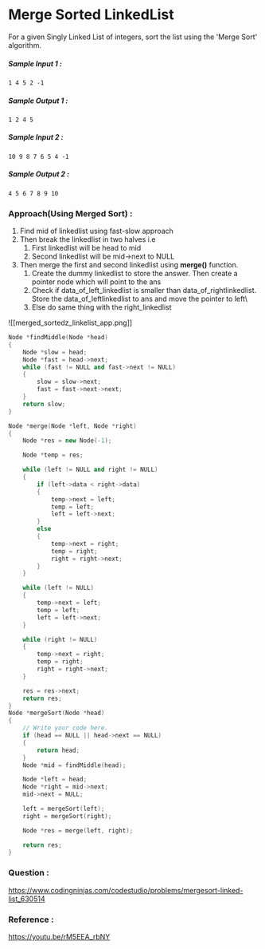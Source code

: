 # Merge Sorted LinkedList

For a given Singly Linked List of integers, sort the list using the 'Merge Sort' algorithm.

##### Sample Input 1 :

```
1 4 5 2 -1
```

##### Sample Output 1 :

```
1 2 4 5
```

##### Sample Input 2 :

```
10 9 8 7 6 5 4 -1
```

##### Sample Output 2 :

```
4 5 6 7 8 9 10
```

### Approach(Using Merged Sort) :

1. Find mid of linkedlist using fast-slow approach
2. Then break the linkedlist in two halves i.e
   1. First linkedlist will be head to mid
   2. Second linkedlist will be mid->next to NULL
3. Then merge the first and second linkedlist using **merge()** function.
   1. Create the dummy linkedlist to store the answer. Then create a pointer node which will point to the ans
   2. Check if data_of_left_linkedlist is smaller than data_of_rightlinkedlist. Store the data_of_leftlinkedlist to ans and move the pointer to left\
   3. Else do same thing with the right_linkedlist

![[merged_sortedz_linkelist_app.png]]

```cpp
Node *findMiddle(Node *head)
{
    Node *slow = head;
    Node *fast = head->next;
    while (fast != NULL and fast->next != NULL)
    {
        slow = slow->next;
        fast = fast->next->next;
    }
    return slow;
}

Node *merge(Node *left, Node *right)
{
    Node *res = new Node(-1);

    Node *temp = res;

    while (left != NULL and right != NULL)
    {
        if (left->data < right->data)
        {
            temp->next = left;
            temp = left;
            left = left->next;
        }
        else
        {
            temp->next = right;
            temp = right;
            right = right->next;
        }
    }

    while (left != NULL)
    {
        temp->next = left;
        temp = left;
        left = left->next;
    }

    while (right != NULL)
    {
        temp->next = right;
        temp = right;
        right = right->next;
    }

    res = res->next;
    return res;
}
Node *mergeSort(Node *head)
{
    // Write your code here.
    if (head == NULL || head->next == NULL)
    {
        return head;
    }
    Node *mid = findMiddle(head);

    Node *left = head;
    Node *right = mid->next;
    mid->next = NULL;

    left = mergeSort(left);
    right = mergeSort(right);

    Node *res = merge(left, right);

    return res;
}
```

### Question :

https://www.codingninjas.com/codestudio/problems/mergesort-linked-list_630514

### Reference :

https://youtu.be/rM5EEA_rbNY
